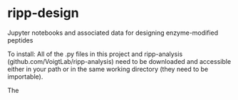 # ripp-design
Jupyter notebooks and associated data for designing enzyme-modified peptides

To install:
All of the .py files in this project and ripp-analysis (github.com/VoigtLab/ripp-analysis) need to be downloaded
and accessible either in your path or in the same working directory (they need to be importable).

The 
